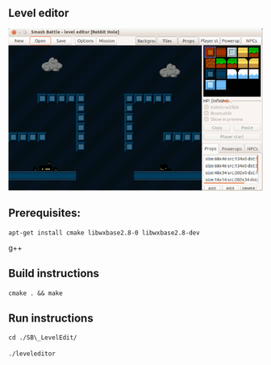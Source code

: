 ## Level editor

![Screenshot of Smash Battle leveleditor working on linux](/screenshot.gif?raw=true)

## Prerequisites:

```apt-get install cmake libwxbase2.8-0 libwxbase2.8-dev```

g++

## Build instructions

```cmake . && make```

## Run instructions

```
cd ./SB\_LevelEdit/

./leveleditor
````
